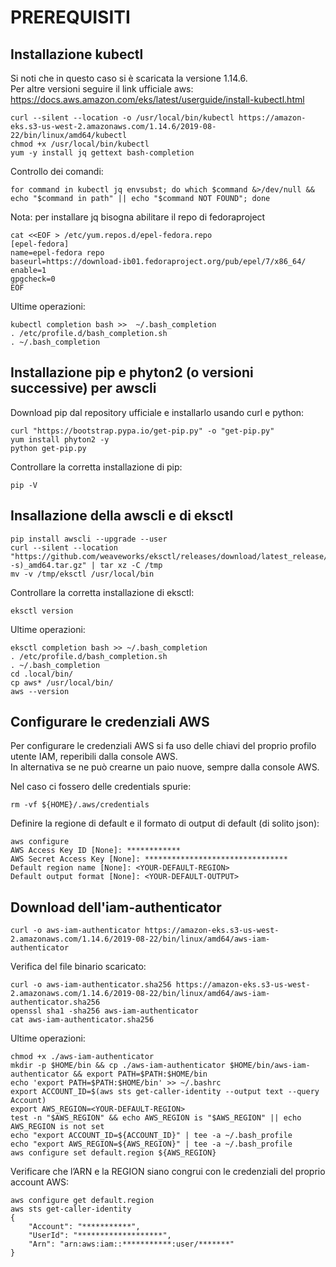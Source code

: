 # PREREQUISITI

## Installazione kubectl

Si noti che in questo caso si è scaricata la versione 1.14.6.  
Per altre versioni seguire il link ufficiale aws:  
https://docs.aws.amazon.com/eks/latest/userguide/install-kubectl.html  

```
curl --silent --location -o /usr/local/bin/kubectl https://amazon-eks.s3-us-west-2.amazonaws.com/1.14.6/2019-08-22/bin/linux/amd64/kubectl
chmod +x /usr/local/bin/kubectl
yum -y install jq gettext bash-completion
```

Controllo dei comandi:

```
for command in kubectl jq envsubst; do which $command &>/dev/null && echo "$command in path" || echo "$command NOT FOUND"; done
```

Nota: per installare jq bisogna abilitare il repo di fedoraproject  
```
cat <<EOF > /etc/yum.repos.d/epel-fedora.repo
[epel-fedora]
name=epel-fedora repo
baseurl=https://download-ib01.fedoraproject.org/pub/epel/7/x86_64/
enable=1
gpgcheck=0
EOF
```

Ultime operazioni:  
```
kubectl completion bash >>  ~/.bash_completion
. /etc/profile.d/bash_completion.sh
. ~/.bash_completion
```

## Installazione pip e phyton2 (o versioni successive) per awscli  

Download pip dal repository ufficiale e installarlo usando curl e python:  
```
curl "https://bootstrap.pypa.io/get-pip.py" -o "get-pip.py"
yum install phyton2 -y
python get-pip.py
```

Controllare la corretta installazione di pip:  
```
pip -V
```

## Insallazione della awscli e di eksctl  

```
pip install awscli --upgrade --user
curl --silent --location "https://github.com/weaveworks/eksctl/releases/download/latest_release/eksctl_$(uname -s)_amd64.tar.gz" | tar xz -C /tmp
mv -v /tmp/eksctl /usr/local/bin
```

Controllare la corretta installazione di eksctl:  
```
eksctl version
```

Ultime operazioni:  
```
eksctl completion bash >> ~/.bash_completion
. /etc/profile.d/bash_completion.sh
. ~/.bash_completion
cd .local/bin/
cp aws* /usr/local/bin/
aws --version
```

## Configurare le credenziali AWS  

Per configurare le credenziali AWS si fa uso delle chiavi del proprio profilo utente IAM, reperibili dalla console AWS.  
In alternativa se ne può crearne un paio nuove, sempre dalla console AWS.  

Nel caso ci fossero delle credentials spurie:  
```
rm -vf ${HOME}/.aws/credentials
```

Definire la regione di default e il formato di output di default (di solito json):  
```
aws configure
AWS Access Key ID [None]: ************
AWS Secret Access Key [None]: ********************************
Default region name [None]: <YOUR-DEFAULT-REGION>
Default output format [None]: <YOUR-DEFAULT-OUTPUT>
```

## Download dell'iam-authenticator  

```
curl -o aws-iam-authenticator https://amazon-eks.s3-us-west-2.amazonaws.com/1.14.6/2019-08-22/bin/linux/amd64/aws-iam-authenticator
```

Verifica del file binario scaricato:
```
curl -o aws-iam-authenticator.sha256 https://amazon-eks.s3-us-west-2.amazonaws.com/1.14.6/2019-08-22/bin/linux/amd64/aws-iam-authenticator.sha256
openssl sha1 -sha256 aws-iam-authenticator
cat aws-iam-authenticator.sha256
```

Ultime operazioni:  
```
chmod +x ./aws-iam-authenticator
mkdir -p $HOME/bin && cp ./aws-iam-authenticator $HOME/bin/aws-iam-authenticator && export PATH=$PATH:$HOME/bin
echo 'export PATH=$PATH:$HOME/bin' >> ~/.bashrc
export ACCOUNT_ID=$(aws sts get-caller-identity --output text --query Account)
export AWS_REGION=<YOUR-DEFAULT-REGION>
test -n "$AWS_REGION" && echo AWS_REGION is "$AWS_REGION" || echo AWS_REGION is not set
echo "export ACCOUNT_ID=${ACCOUNT_ID}" | tee -a ~/.bash_profile
echo "export AWS_REGION=${AWS_REGION}" | tee -a ~/.bash_profile
aws configure set default.region ${AWS_REGION}
```

Verificare che l’ARN e la REGION siano congrui con le credenziali del proprio account AWS:  
```
aws configure get default.region
aws sts get-caller-identity
{
    "Account": "***********",
    "UserId": "*******************",
    "Arn": "arn:aws:iam::***********:user/*******"
}
```
